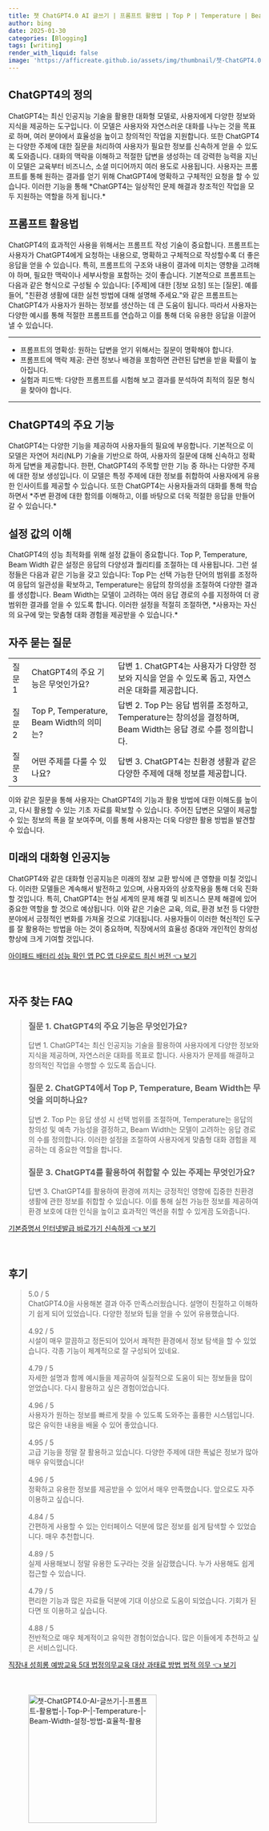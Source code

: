 ```yaml
---
title: 챗 ChatGPT4.0 AI 글쓰기 | 프롬프트 활용법 | Top P | Temperature | Beam Width 설정 방법 효율적 활용
author: bing
date: 2025-01-30
categories: [Blogging]
tags: [writing]
render_with_liquid: false
image: 'https://afficreate.github.io/assets/img/thumbnail/챗-ChatGPT4.0-AI-글쓰기-|-프롬프트-활용법-|-Top-P-|-Temperature-|-Beam-Width-설정-방법-효율적-활용.webp'
---
```



<h2 id='ChatGPT4의 정의'>ChatGPT4의 정의</h2>

<p>ChatGPT4는 최신 인공지능 기술을 활용한 대화형 모델로, 사용자에게 다양한 정보와 지식을 제공하는 도구입니다. 이 모델은 사용자와 자연스러운 대화를 나누는 것을 목표로 하며, 여러 분야에서 효율성을 높이고 창의적인 작업을 지원합니다. 또한 ChatGPT4는 다양한 주제에 대한 질문을 처리하여 사용자가 필요한 정보를 신속하게 얻을 수 있도록 도와줍니다. 대화의 맥락을 이해하고 적절한 답변을 생성하는 데 강력한 능력을 지닌 이 모델은 교육부터 비즈니스, 소셜 미디어까지 여러 용도로 사용됩니다. 사용자는 프롬프트를 통해 원하는 결과를 얻기 위해 ChatGPT4에 명확하고 구체적인 요청을 할 수 있습니다. 이러한 기능을 통해 *ChatGPT4는 일상적인 문제 해결과 창조적인 작업을 모두 지원하는 역할을 하게 됩니다.*</p>

<h2 id='프롬프트 활용법'>프롬프트 활용법</h2>

<p>ChatGPT4의 효과적인 사용을 위해서는 프롬프트 작성 기술이 중요합니다. 프롬프트는 사용자가 ChatGPT4에게 요청하는 내용으로, 명확하고 구체적으로 작성할수록 더 좋은 응답을 얻을 수 있습니다. 특히, 프롬프트의 구조와 내용이 결과에 미치는 영향을 고려해야 하며, 필요한 맥락이나 세부사항을 포함하는 것이 좋습니다. 기본적으로 프롬프트는 다음과 같은 형식으로 구성될 수 있습니다: [주제]에 대한 [정보 요청] 또는 [질문]. 예를 들어, "친환경 생활에 대한 실천 방법에 대해 설명해 주세요."와 같은 프롬프트는 ChatGPT4가 사용자가 원하는 정보를 생산하는 데 큰 도움이 됩니다. 따라서 사용자는 다양한 예시를 통해 적절한 프롬프트를 연습하고 이를 통해 더욱 유용한 응답을 이끌어낼 수 있습니다.</p>

<hr />

<ul>
    <li>프롬프트의 명확성: 원하는 답변을 얻기 위해서는 질문이 명확해야 합니다.</li>
    <li>프롬프트에 맥락 제공: 관련 정보나 배경을 포함하면 관련된 답변을 받을 확률이 높아집니다.</li>
    <li>실험과 피드백: 다양한 프롬프트를 시험해 보고 결과를 분석하여 최적의 질문 형식을 찾아야 합니다.</li>
</ul>

<hr />

<h2 id='ChatGPT4의 주요 기능'>ChatGPT4의 주요 기능</h2>

<p>ChatGPT4는 다양한 기능을 제공하여 사용자들의 필요에 부응합니다. 기본적으로 이 모델은 자연어 처리(NLP) 기술을 기반으로 하여, 사용자의 질문에 대해 신속하고 정확하게 답변을 제공합니다. 한편, ChatGPT4의 주목할 만한 기능 중 하나는 다양한 주제에 대한 정보 생성입니다. 이 모델은 특정 주제에 대한 정보를 취합하여 사용자에게 유용한 인사이트를 제공할 수 있습니다. 또한 ChatGPT4는 사용자들과의 대화를 통해 학습하면서 *주변 환경에 대한 함의를 이해하고, 이를 바탕으로 더욱 적절한 응답을 만들어 갈 수 있습니다.*</p>

<h2 id='설정 값의 이해'>설정 값의 이해</h2>

<p>ChatGPT4의 성능 최적화를 위해 설정 값들이 중요합니다. Top P, Temperature, Beam Width 같은 설정은 응답의 다양성과 퀄리티를 조절하는 데 사용됩니다. 그런 설정들은 다음과 같은 기능을 갖고 있습니다: Top P는 선택 가능한 단어의 범위를 조정하여 응답의 일관성을 확보하고, Temperature는 응답의 창의성을 조절하여 다양한 결과를 생성합니다. Beam Width는 모델이 고려하는 여러 응답 경로의 수를 지정하여 더 광범위한 결과를 얻을 수 있도록 합니다. 이러한 설정을 적절히 조절하면, *사용자는 자신의 요구에 맞는 맞춤형 대화 경험을 제공받을 수 있습니다.*</p>

<h2 id='자주 묻는 질문'>자주 묻는 질문</h2>

<table>
    <tr>
        <td>질문 1</td>
        <td>ChatGPT4의 주요 기능은 무엇인가요?</td>
        <td>답변 1. ChatGPT4는 사용자가 다양한 정보와 지식을 얻을 수 있도록 돕고, 자연스러운 대화를 제공합니다.</td>
    </tr>
    <tr>
        <td>질문 2</td>
        <td>Top P, Temperature, Beam Width의 의미는?</td>
        <td>답변 2. Top P는 응답 범위를 조정하고, Temperature는 창의성을 결정하며, Beam Width는 응답 경로 수를 정의합니다.</td>
    </tr>
    <tr>
        <td>질문 3</td>
        <td>어떤 주제를 다룰 수 있나요?</td>
        <td>답변 3. ChatGPT4는 친환경 생활과 같은 다양한 주제에 대해 정보를 제공합니다.</td>
    </tr>
</table>

<p>이와 같은 질문을 통해 사용자는 ChatGPT4의 기능과 활용 방법에 대한 이해도를 높이고, 다시 활용할 수 있는 기초 자료를 확보할 수 있습니다. 주어진 답변은 모델이 제공할 수 있는 정보의 폭을 잘 보여주며, 이를 통해 사용자는 더욱 다양한 활용 방법을 발견할 수 있습니다.</p>

<h2 id='미래의 대화형 인공지능'>미래의 대화형 인공지능</h2>

<p>ChatGPT4와 같은 대화형 인공지능은 미래의 정보 교환 방식에 큰 영향을 미칠 것입니다. 이러한 모델들은 계속해서 발전하고 있으며, 사용자와의 상호작용을 통해 더욱 진화할 것입니다. 특히, ChatGPT4는 현실 세계의 문제 해결 및 비즈니스 문제 해결에 있어 중요한 역할을 할 것으로 예상됩니다. 이와 같은 기술은 교육, 의료, 환경 보전 등 다양한 분야에서 긍정적인 변화를 가져올 것으로 기대됩니다. 사용자들이 이러한 혁신적인 도구를 잘 활용하는 방법을 아는 것이 중요하며, 직장에서의 효율성 증대와 개인적인 창의성 향상에 크게 기여할 것입니다.</p>


<p><a class="click-button" title="아이패드 배터리 성능 확인 앱 PC 앱 다운로드 최신 버전" href="https://afficreate.github.io/posts/%EC%95%84%EC%9D%B4%ED%8C%A8%EB%93%9C-%EB%B0%B0%ED%84%B0%EB%A6%AC-%EC%84%B1%EB%8A%A5-%ED%99%95%EC%9D%B8-%EC%95%B1-PC-%EC%95%B1-%EB%8B%A4%EC%9A%B4%EB%A1%9C%EB%93%9C-%EC%B5%9C%EC%8B%A0-%EB%B2%84%EC%A0%84/" rel="dofollow">아이패드 배터리 성능 확인 앱 PC 앱 다운로드 최신 버전 👈 보기</a></p><br>
<h2 id='자주_찾는_FAQ'>자주 찾는 FAQ</h2>
<div itemscope="" itemtype="https://schema.org/FAQPage"> 
<blockquote> 
<div itemscope="" itemprop="mainEntity" itemtype="https://schema.org/Question"> 
<h3 itemprop="name">질문 1. ChatGPT4의 주요 기능은 무엇인가요?</h3> 
<div itemscope="" itemprop="acceptedAnswer" itemtype="https://schema.org/Answer"> 
<span itemprop="text"> 
<p>답변 1. ChatGPT4는 최신 인공지능 기술을 활용하여 사용자에게 다양한 정보와 지식을 제공하며, 자연스러운 대화를 목표로 합니다. 사용자가 문제를 해결하고 창의적인 작업을 수행할 수 있도록 돕습니다.</p> 
</span> 
</div> 
</div> 

<div itemscope="" itemprop="mainEntity" itemtype="https://schema.org/Question"> 
<h3 itemprop="name">질문 2. ChatGPT4에서 Top P, Temperature, Beam Width는 무엇을 의미하나요?</h3> 
<div itemscope="" itemprop="acceptedAnswer" itemtype="https://schema.org/Answer"> 
<span itemprop="text"> 
<p>답변 2. Top P는 응답 생성 시 선택 범위를 조절하며, Temperature는 응답의 창의성 및 예측 가능성을 결정하고, Beam Width는 모델이 고려하는 응답 경로의 수를 정의합니다. 이러한 설정을 조절하여 사용자에게 맞춤형 대화 경험을 제공하는 데 중요한 역할을 합니다.</p> 
</span> 
</div> 
</div> 

<div itemscope="" itemprop="mainEntity" itemtype="https://schema.org/Question"> 
<h3 itemprop="name">질문 3. ChatGPT4를 활용하여 취합할 수 있는 주제는 무엇인가요?</h3> 
<div itemscope="" itemprop="acceptedAnswer" itemtype="https://schema.org/Answer"> 
<span itemprop="text"> 
<p>답변 3. ChatGPT4를 활용하여 환경에 끼치는 긍정적인 영향에 집중한 친환경 생활에 관한 정보를 취합할 수 있습니다. 이를 통해 실천 가능한 정보를 제공하여 환경 보호에 대한 인식을 높이고 효과적인 액션을 취할 수 있게끔 도와줍니다.</p> 
</span> 
</div> 
</div> 

</blockquote> 
</div>
<p><a class="click-button" title="기본증명서 인터넷발급 바로가기 신속하게" href="https://afficreate.github.io/posts/%EA%B8%B0%EB%B3%B8%EC%A6%9D%EB%AA%85%EC%84%9C-%EC%9D%B8%ED%84%B0%EB%84%B7%EB%B0%9C%EA%B8%89-%EB%B0%94%EB%A1%9C%EA%B0%80%EA%B8%B0-%EC%8B%A0%EC%86%8D%ED%95%98%EA%B2%8C/" rel="dofollow">기본증명서 인터넷발급 바로가기 신속하게 👈 보기</a></p><br>
<h2 id='후기'>후기</h2>
<div itemscope itemtype="https://schema.org/Product">
  <blockquote>
  <div itemprop="review" itemscope itemtype="https://schema.org/Review">
      <div itemprop="reviewRating" itemscope itemtype="https://schema.org/Rating"> <span itemprop="ratingValue">5.0</span> / <span itemprop="bestRating">5</span> </div>
      <span itemprop="reviewBody">ChatGPT4.0을 사용해본 결과 아주 만족스러웠습니다. 설명이 친절하고 이해하기 쉽게 되어 있었습니다. 다양한 정보와 팁을 얻을 수 있어 유용했습니다.</span>
  </div>
  <br>
  <div itemprop="review" itemscope itemtype="https://schema.org/Review">
      <div itemprop="reviewRating" itemscope itemtype="https://schema.org/Rating"> <span itemprop="ratingValue">4.92</span> / <span itemprop="bestRating">5</span> </div>
      <span itemprop="reviewBody">시설이 매우 깔끔하고 정돈되어 있어서 쾌적한 환경에서 정보 탐색을 할 수 있었습니다. 각종 기능이 체계적으로 잘 구성되어 있네요.</span>
  </div>
  <br>
  <div itemprop="review" itemscope itemtype="https://schema.org/Review">
      <div itemprop="reviewRating" itemscope itemtype="https://schema.org/Rating"> <span itemprop="ratingValue">4.79</span> / <span itemprop="bestRating">5</span> </div>
      <span itemprop="reviewBody">자세한 설명과 함께 예시들을 제공하여 실질적으로 도움이 되는 정보들을 많이 얻었습니다. 다시 활용하고 싶은 경험이었습니다.</span>
  </div>
  <br>
  <div itemprop="review" itemscope itemtype="https://schema.org/Review">
      <div itemprop="reviewRating" itemscope itemtype="https://schema.org/Rating"> <span itemprop="ratingValue">4.96</span> / <span itemprop="bestRating">5</span> </div>
      <span itemprop="reviewBody">사용자가 원하는 정보를 빠르게 찾을 수 있도록 도와주는 훌륭한 시스템입니다. 많은 유익한 내용을 배울 수 있어 좋았습니다.</span>
  </div>
  <br>
  <div itemprop="review" itemscope itemtype="https://schema.org/Review">
      <div itemprop="reviewRating" itemscope itemtype="https://schema.org/Rating"> <span itemprop="ratingValue">4.95</span> / <span itemprop="bestRating">5</span> </div>
      <span itemprop="reviewBody">고급 기능을 정말 잘 활용하고 있습니다. 다양한 주제에 대한 폭넓은 정보가 많아 매우 유익했습니다!</span>
  </div>
  <br>
  <div itemprop="review" itemscope itemtype="https://schema.org/Review">
      <div itemprop="reviewRating" itemscope itemtype="https://schema.org/Rating"> <span itemprop="ratingValue">4.96</span> / <span itemprop="bestRating">5</span> </div>
      <span itemprop="reviewBody">정확하고 유용한 정보를 제공받을 수 있어서 매우 만족했습니다. 앞으로도 자주 이용하고 싶습니다.</span>
  </div>
  <br>
  <div itemprop="review" itemscope itemtype="https://schema.org/Review">
      <div itemprop="reviewRating" itemscope itemtype="https://schema.org/Rating"> <span itemprop="ratingValue">4.84</span> / <span itemprop="bestRating">5</span> </div>
      <span itemprop="reviewBody">간편하게 사용할 수 있는 인터페이스 덕분에 많은 정보를 쉽게 탐색할 수 있었습니다. 매우 추천합니다.</span>
  </div>
  <br>
  <div itemprop="review" itemscope itemtype="https://schema.org/Review">
      <div itemprop="reviewRating" itemscope itemtype="https://schema.org/Rating"> <span itemprop="ratingValue">4.89</span> / <span itemprop="bestRating">5</span> </div>
      <span itemprop="reviewBody">실제 사용해보니 정말 유용한 도구라는 것을 실감했습니다. 누가 사용해도 쉽게 접근할 수 있습니다.</span>
  </div>
  <br>
  <div itemprop="review" itemscope itemtype="https://schema.org/Review">
      <div itemprop="reviewRating" itemscope itemtype="https://schema.org/Rating"> <span itemprop="ratingValue">4.79</span> / <span itemprop="bestRating">5</span> </div>
      <span itemprop="reviewBody">편리한 기능과 많은 자료들 덕분에 기대 이상으로 도움이 되었습니다. 기회가 된다면 또 이용하고 싶습니다.</span>
  </div>
  <br>
  <div itemprop="review" itemscope itemtype="https://schema.org/Review">
      <div itemprop="reviewRating" itemscope itemtype="https://schema.org/Rating"> <span itemprop="ratingValue">4.88</span> / <span itemprop="bestRating">5</span> </div>
      <span itemprop="reviewBody">전반적으로 매우 체계적이고 유익한 경험이었습니다. 많은 이들에게 추천하고 싶은 서비스입니다.</span>
  </div>
  </blockquote>
</div>
<p><a class="click-button" title="직장내 성희롱 예방교육 5대 법정의무교육 대상 과태료 방법 법적 의무" href="https://afficreate.github.io/posts/%EC%A7%81%EC%9E%A5%EB%82%B4-%EC%84%B1%ED%9D%AC%EB%A1%B1-%EC%98%88%EB%B0%A9%EA%B5%90%EC%9C%A1-5%EB%8C%80-%EB%B2%95%EC%A0%95%EC%9D%98%EB%AC%B4%EA%B5%90%EC%9C%A1-%EB%8C%80%EC%83%81-%EA%B3%BC%ED%83%9C%EB%A3%8C-%EB%B0%A9%EB%B2%95-%EB%B2%95%EC%A0%81-%EC%9D%98%EB%AC%B4/" rel="dofollow">직장내 성희롱 예방교육 5대 법정의무교육 대상 과태료 방법 법적 의무 👈 보기</a></p><br>
<figure class="image"><img src="https://afficreate.github.io/assets/img/thumbnail/챗-ChatGPT4.0-AI-글쓰기-|-프롬프트-활용법-|-Top-P-|-Temperature-|-Beam-Width-설정-방법-효율적-활용.webp" alt="챗-ChatGPT4.0-AI-글쓰기-|-프롬프트-활용법-|-Top-P-|-Temperature-|-Beam-Width-설정-방법-효율적-활용" width="256" height="256"></figure>